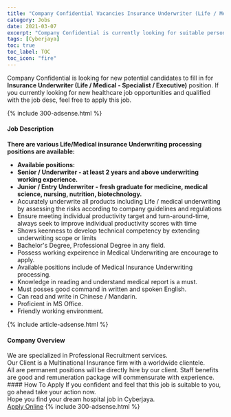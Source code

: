 ```yaml
---
title: "Company Confidential Vacancies Insurance Underwriter (Life / Medical - Specialist / Executive)" 
category: Jobs 
date: 2021-03-07 
excerpt: "Company Confidential is currently looking for suitable person to fill in the Insurance Underwriter (Life / Medical - Specialist / Executive) which positioned at Cyberjaya" 
tags: [Cyberjaya] 
toc: true 
toc_label: TOC 
toc_icon: "fire" 
--- 
```


<p>Company Confidential is looking for new potential candidates to fill in for <b>Insurance Underwriter (Life / Medical - Specialist / Executive)</b> position. If you currently looking for new healthcare job opportunities and qualified with the job desc, feel free to apply this job.
</p>{% include 300-adsense.html %} 
<div><div><h4>Job Description</h4></div><div><div><span><div><div><strong>There are various Life/Medical insurance Underwriting processing positions are available:</strong></div><ul><li><strong>Availabie positions:</strong></li><li><div><strong>Senior / Underwriter - at least 2 years and above underwriting working experience.</strong></div></li><li><div><strong>Junior / Entry Underwriter - fresh graduate for medicine, medical science, nursing, nutrition, biotechnology.</strong></div></li><li>Accurately underwrite all products including Life / medical underwriting by assessing the risks according to company guidelines and regulations</li><li>Ensure meeting individual productivity target and turn-around-time, always seek to improve individual productivity scores with time</li><li>Shows keenness to develop technical competency by extending underwriting scope or limits</li><li>Bachelor's Degree, Professional Degree in any field.</li><li>Possess working expeirence in Medical Underwriting are encourage to apply.</li><li>Available positions include of Medical Insurance Underwriting processing.</li><li>Knowledge in reading and understand medical report is a must.</li><li>Must posses good command in written and spoken English.</li><li>Can read and write in Chinese / Mandarin.</li><li>Proficient in MS Office.</li><li>Friendly working environment.</li></ul></div></span></div></div></div> 
{% include article-adsense.html %} 
<div><div><h4>Company Overview</h4></div><div><div><span><div><div>We are specialized in Professional Recruitment services.</div><div>Our Client is a Multinational Insurance firm with a worldwide clientele.</div><div>All are permanent positions will be directly hire by our client. Staff benefits are good and remuneration package will commensurate with experience.</div></div></span></div></div></div> 
#### How To Apply 
If you confident and feel that this job is suitable to you, go ahead take your action now. <br/> 
Hope you find your dream hospital job in Cyberjaya. <br/> 
<a href="https://www.jobstreet.com.my/en/job/insurance-underwriter-life-medical-specialist-executive-4499130?jobId=jobstreet-my-job-4499130" class="btn btn--warning" target="_blank" rel="nofollow noopenner">Apply Online</a> 
{% include 300-adsense.html %} 